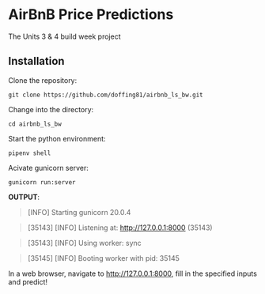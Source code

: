 # AirBnB Price Predictions
The Units 3 &amp; 4 build week project

## Installation
Clone the repository:

`git clone https://github.com/doffing81/airbnb_ls_bw.git`

Change into the directory:

`cd airbnb_ls_bw`

Start the python environment:

`pipenv shell`

Acivate gunicorn server:

`gunicorn run:server`

**OUTPUT**:

> [INFO] Starting gunicorn 20.0.4
  
> [35143] [INFO] Listening at: http://127.0.0.1:8000 (35143)
  
> [35143] [INFO] Using worker: sync
  
> [35145] [INFO] Booting worker with pid: 35145


In a web browser, navigate to http://127.0.0.1:8000, fill in the specified inputs and predict!

